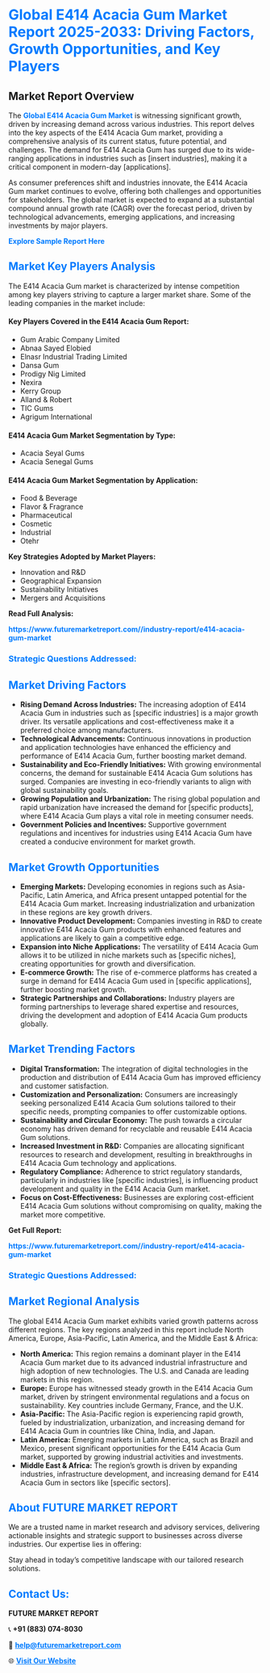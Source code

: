 <h1 style="color: #007BFF;">Global E414 Acacia Gum Market Report 2025-2033: Driving Factors, Growth Opportunities, and Key Players</h1>

<section id="overview">
<h2>Market Report Overview</h2>
<p>The <a href="https://www.futuremarketreport.com//industry-report/e414-acacia-gum-market" style="color: #007BFF; text-decoration: none;"><strong>Global E414 Acacia Gum Market</strong></a> is witnessing significant growth, driven by increasing demand across various industries. This report delves into the key aspects of the E414 Acacia Gum market, providing a comprehensive analysis of its current status, future potential, and challenges. The demand for E414 Acacia Gum has surged due to its wide-ranging applications in industries such as [insert industries], making it a critical component in modern-day [applications].</p>
<p>As consumer preferences shift and industries innovate, the E414 Acacia Gum market continues to evolve, offering both challenges and opportunities for stakeholders. The global market is expected to expand at a substantial compound annual growth rate (CAGR) over the forecast period, driven by technological advancements, emerging applications, and increasing investments by major players.</p>
</section>

<section id="overview">
<p><a href="https://www.futuremarketreport.com//request-sample/reportId=89295" style="color: #007BFF; text-decoration: none;"><strong>Explore Sample Report Here</strong></a></p>
</section>

<section id="key-players">
<h2 style="color: #007BFF;">Market Key Players Analysis</h2>
<p>The E414 Acacia Gum market is characterized by intense competition among key players striving to capture a larger market share. Some of the leading companies in the market include:</p>
<h4>Key Players Covered in the E414 Acacia Gum Report:</h4>
<ul><li>Gum Arabic Company Limited</li><li>Abnaa Sayed Elobied</li><li>Elnasr Industrial Trading Limited</li><li>Dansa Gum</li><li>Prodigy Nig Limited</li><li>Nexira</li><li>Kerry Group</li><li>Alland &amp; Robert</li><li>TIC Gums</li><li>Agrigum International</li></ul>
<h4>E414 Acacia Gum Market Segmentation by Type:</h4>
<ul><li>Acacia Seyal Gums</li><li>Acacia Senegal Gums</li></ul>

<h4>E414 Acacia Gum Market Segmentation by Application:</h4>
<ul><li>Food &amp; Beverage</li><li>Flavor &amp; Fragrance</li><li>Pharmaceutical</li><li>Cosmetic</li><li>Industrial</li><li>Otehr</li></ul>
<p><strong>Key Strategies Adopted by Market Players:</strong></p>
<ul>
<li>Innovation and R&D</li>
<li>Geographical Expansion</li>
<li>Sustainability Initiatives</li>
<li>Mergers and Acquisitions</li>
</ul>
</section>

<section>
<p><strong>Read Full Analysis: </strong></p><a href="https://www.futuremarketreport.com//industry-report/e414-acacia-gum-market" style="color: #007BFF; text-decoration: none;"><strong>https://www.futuremarketreport.com//industry-report/e414-acacia-gum-market</strong></a>
<h3 style="color: #007BFF;">Strategic Questions Addressed:</h3>
</section>

<section id="driving-factors">
<h2 style="color: #007BFF;">Market Driving Factors</h2>
<ul>
<li><strong>Rising Demand Across Industries:</strong> The increasing adoption of E414 Acacia Gum in industries such as [specific industries] is a major growth driver. Its versatile applications and cost-effectiveness make it a preferred choice among manufacturers.</li>
<li><strong>Technological Advancements:</strong> Continuous innovations in production and application technologies have enhanced the efficiency and performance of E414 Acacia Gum, further boosting market demand.</li>
<li><strong>Sustainability and Eco-Friendly Initiatives:</strong> With growing environmental concerns, the demand for sustainable E414 Acacia Gum solutions has surged. Companies are investing in eco-friendly variants to align with global sustainability goals.</li>
<li><strong>Growing Population and Urbanization:</strong> The rising global population and rapid urbanization have increased the demand for [specific products], where E414 Acacia Gum plays a vital role in meeting consumer needs.</li>
<li><strong>Government Policies and Incentives:</strong> Supportive government regulations and incentives for industries using E414 Acacia Gum have created a conducive environment for market growth.</li>
</ul>
</section>

<section id="growth-opportunities">
<h2 style="color: #007BFF;">Market Growth Opportunities</h2>
<ul>
<li><strong>Emerging Markets:</strong> Developing economies in regions such as Asia-Pacific, Latin America, and Africa present untapped potential for the E414 Acacia Gum market. Increasing industrialization and urbanization in these regions are key growth drivers.</li>
<li><strong>Innovative Product Development:</strong> Companies investing in R&D to create innovative E414 Acacia Gum products with enhanced features and applications are likely to gain a competitive edge.</li>
<li><strong>Expansion into Niche Applications:</strong> The versatility of E414 Acacia Gum allows it to be utilized in niche markets such as [specific niches], creating opportunities for growth and diversification.</li>
<li><strong>E-commerce Growth:</strong> The rise of e-commerce platforms has created a surge in demand for E414 Acacia Gum used in [specific applications], further boosting market growth.</li>
<li><strong>Strategic Partnerships and Collaborations:</strong> Industry players are forming partnerships to leverage shared expertise and resources, driving the development and adoption of E414 Acacia Gum products globally.</li>
</ul>
</section>

<section id="trending-factors">
<h2 style="color: #007BFF;">Market Trending Factors</h2>
<ul>
<li><strong>Digital Transformation:</strong> The integration of digital technologies in the production and distribution of E414 Acacia Gum has improved efficiency and customer satisfaction.</li>
<li><strong>Customization and Personalization:</strong> Consumers are increasingly seeking personalized E414 Acacia Gum solutions tailored to their specific needs, prompting companies to offer customizable options.</li>
<li><strong>Sustainability and Circular Economy:</strong> The push towards a circular economy has driven demand for recyclable and reusable E414 Acacia Gum solutions.</li>
<li><strong>Increased Investment in R&D:</strong> Companies are allocating significant resources to research and development, resulting in breakthroughs in E414 Acacia Gum technology and applications.</li>
<li><strong>Regulatory Compliance:</strong> Adherence to strict regulatory standards, particularly in industries like [specific industries], is influencing product development and quality in the E414 Acacia Gum market.</li>
<li><strong>Focus on Cost-Effectiveness:</strong> Businesses are exploring cost-efficient E414 Acacia Gum solutions without compromising on quality, making the market more competitive.</li>
</ul>
</section>

<section>
<p><strong>Get Full Report: </strong></p><a href="https://www.futuremarketreport.com//industry-report/e414-acacia-gum-market" style="color: #007BFF; text-decoration: none;"><strong>https://www.futuremarketreport.com//industry-report/e414-acacia-gum-market</strong></a>
<h3 style="color: #007BFF;">Strategic Questions Addressed:</h3>
</section>


<section id="regional-analysis">
<h2 style="color: #007BFF;">Market Regional Analysis</h2>
<p>The global E414 Acacia Gum market exhibits varied growth patterns across different regions. The key regions analyzed in this report include North America, Europe, Asia-Pacific, Latin America, and the Middle East & Africa:</p>
<ul>
<li><strong>North America:</strong> This region remains a dominant player in the E414 Acacia Gum market due to its advanced industrial infrastructure and high adoption of new technologies. The U.S. and Canada are leading markets in this region.</li>
<li><strong>Europe:</strong> Europe has witnessed steady growth in the E414 Acacia Gum market, driven by stringent environmental regulations and a focus on sustainability. Key countries include Germany, France, and the U.K.</li>
<li><strong>Asia-Pacific:</strong> The Asia-Pacific region is experiencing rapid growth, fueled by industrialization, urbanization, and increasing demand for E414 Acacia Gum in countries like China, India, and Japan.</li>
<li><strong>Latin America:</strong> Emerging markets in Latin America, such as Brazil and Mexico, present significant opportunities for the E414 Acacia Gum market, supported by growing industrial activities and investments.</li>
<li><strong>Middle East & Africa:</strong> The region’s growth is driven by expanding industries, infrastructure development, and increasing demand for E414 Acacia Gum in sectors like [specific sectors].</li>
</ul>
</section>

<footer>
<h2 style="color: #007BFF;">About FUTURE MARKET REPORT</h2>
<p>We are a trusted name in market research and advisory services, delivering actionable insights and strategic support to businesses across diverse industries. Our expertise lies in offering:</p>

<p>Stay ahead in today’s competitive landscape with our tailored research solutions.</p>

<h2 style="color: #007BFF;">Contact Us:</h2>
<p><strong>FUTURE MARKET REPORT</strong></p>
<p>📞 <strong>+91 (883) 074-8030</strong></p>
<p>📧 <strong><a href="mailto:help@futuremarketreport.com" style="color: #007BFF;">help@futuremarketreport.com</a></strong></p>
<p>🌐 <strong><a href="https://www.futuremarketreport.com/" style="color: #007BFF;">Visit Our Website</a></strong></p>
</footer>